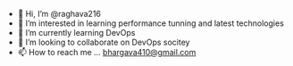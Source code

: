 - 👋 Hi, I’m @raghava216
- 👀 I’m interested in learning performance tunning and latest technologies 
- 🌱 I’m currently learning DevOps
- 💞️ I’m looking to collaborate on DevOps socitey 
- 📫 How to reach me ... bhargava410@gmail.com

<!---
raghava216/raghava216 is a ✨ special ✨ repository because its `README.md` (this file) appears on your GitHub profile.
You can click the Preview link to take a look at your changes.
--->
